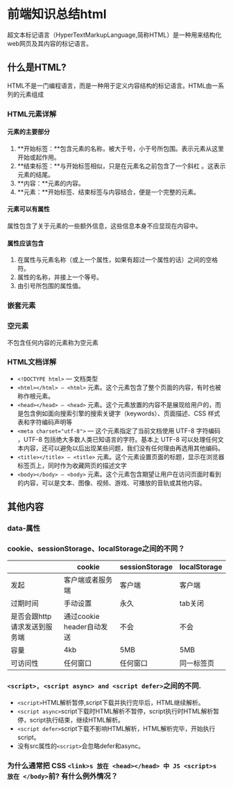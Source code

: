 # 前端知识总结html
超文本标记语言（HyperTextMarkupLanguage,简称HTML）是一种用来结构化web网页及其内容的标记语言。

## 什么是HTML?
HTML不是一门编程语言，而是一种用于定义内容结构的标记语言。HTML由一系列的元素组成

### HTML元素详解
#### 元素的主要部分
1. **开始标签：**包含元素的名称，被大于号，小于号所包围。表示元素从这里开始或起作用。
2. **结束标签：**与开始标签相似，只是在元素名之前包含了一个斜杠 。这表示元素的结尾。
3. **内容：**元素的内容。
4. **元素：**开始标签、结束标签与内容结合，便是一个完整的元素。

#### 元素可以有属性
属性包含了关于元素的一些额外信息，这些信息本身不应显现在内容中。

#### 属性应该包含
1. 在属性与元素名称（或上一个属性，如果有超过一个属性的话）之间的空格符。
2. 属性的名称，并接上一个等号。
3. 由引号所包围的属性值。

### 嵌套元素

### 空元素
不包含任何内容的元素称为空元素

### HTML文档详解
+ `<!DOCTYPE html>` — 文档类型
+ `<html></html> — <html>` 元素。这个元素包含了整个页面的内容，有时也被称作根元素。
+ `<head></head> — <head>` 元素。这个元素放置的内容不是展现给用户的，而是包含例如面向搜索引擎的搜索关键字（keywords）、页面描述、CSS 样式表和字符编码声明等
+ `<meta charset="utf-8">` — 这个元素指定了当前文档使用 UTF-8 字符编码 ，UTF-8 包括绝大多数人类已知语言的字符。基本上 UTF-8 可以处理任何文本内容，还可以避免以后出现某些问题，我们没有任何理由再选用其他编码。
+ `<title></title> — <title>` 元素。这个元素设置页面的标题，显示在浏览器标签页上，同时作为收藏网页的描述文字
+ `<body></body> — <body>` 元素。这个元素包含期望让用户在访问页面时看到的内容，可以是文本、图像、视频、游戏、可播放的音轨或其他内容。

## 其他内容
### data-属性

### cookie、sessionStorage、localStorage之间的不同？
||cookie|sessionStorage|localStorage|
|-|-|-|-|
|发起|客户端或者服务端|客户端|客户端|
|过期时间|手动设置|永久|tab关闭|
|是否会跟http请求发送到服务端|通过cookie header自动发送|不会|不会|
|容量|4kb|5MB|5MB|
|可访问性|任何窗口|任何窗口|同一标签页|

### `<script>, <script async> and <script defer>`之间的不同.
+ `<script>`HTML解析暂停,script下载并执行完毕后，HTML继续解析。
+ `<script async>`script下载时HTML解析不暂停，script执行时HTML解析暂停，script执行结束，继续HTML解析。
+ `<script defer>`script下载不影响HTML解析，HTML解析完毕，开始执行script。
+ 没有src属性的`<script>`会忽略defer和async。

###  为什么通常把 CSS `<link>s 放在 <head></head> 中 JS <script>s 放在 </body>`前? 有什么例外情况？





